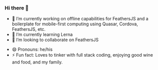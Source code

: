 ### Hi there 👋

<!--
**mhillerstrom/mhillerstrom** is a ✨ _special_ ✨ repository because its `README.md` (this file) appears on your GitHub profile.
-->
- 🔭 I’m currently working on offline capabilities for FeathersJS and a boilerplate for mobile-first computing using Quasar, Cordova, FeathersJS, etc.
- 🌱 I’m currently learning Lerna
- 👯 I’m looking to collaborate on FeathersJS
<!--
- 🤔 I’m looking for help with ...
- 💬 Ask me about ...
- 📫 How to reach me: TBD
-->
- 😄 Pronouns: he/his
- ⚡ Fun fact: Loves to tinker with full stack coding, enjoying good wine and food, and my family.
